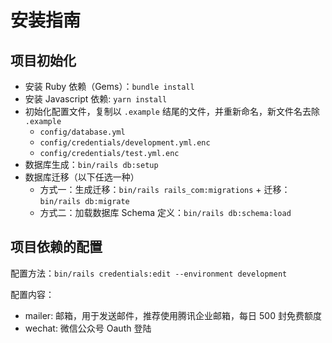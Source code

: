 # 安装指南

## 项目初始化

* 安装 Ruby 依赖（Gems）：`bundle install`
* 安装 Javascript 依赖: `yarn install`
* 初始化配置文件，复制以 `.example` 结尾的文件，并重新命名，新文件名去除 `.example`
  * `config/database.yml`
  * `config/credentials/development.yml.enc`
  * `config/credentials/test.yml.enc`
* 数据库生成：`bin/rails db:setup`
* 数据库迁移（以下任选一种）
  * 方式一：生成迁移：`bin/rails rails_com:migrations` + 迁移：`bin/rails db:migrate`
  * 方式二：加载数据库 Schema 定义：`bin/rails db:schema:load`

## 项目依赖的配置

配置方法：`bin/rails credentials:edit --environment development`

配置内容：
* mailer: 邮箱，用于发送邮件，推荐使用腾讯企业邮箱，每日 500 封免费额度
* wechat: 微信公众号 Oauth 登陆
